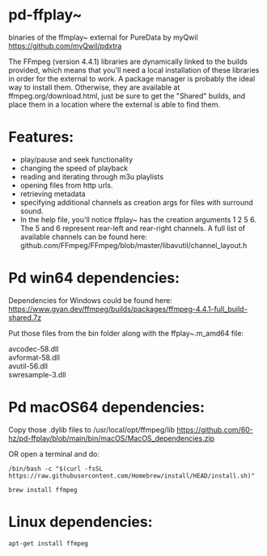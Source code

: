 pd-ffplay~
=========
binaries of the ffmplay~ external for PureData by myQwil
https://github.com/myQwil/pdxtra

The FFmpeg (version 4.4.1) libraries are dynamically linked to the builds provided, which means that you'll need a local installation of these libraries in order for the external to work. A package manager is probably the ideal way to install them. Otherwise, they are available at ffmpeg.org/download.html, just be sure to get the "Shared" builds, and place them in a location where the external is able to find them.


Features:
====

* play/pause and seek functionality
* changing the speed of playback
* reading and iterating through m3u playlists
* opening files from http urls.
* retrieving metadata
* specifying additional channels as creation args for files with surround sound.
* In the help file, you'll notice ffplay~ has the creation arguments 1 2 5 6.
The 5 and 6 represent rear-left and rear-right channels.
A full list of available channels can be found here: github.com/FFmpeg/FFmpeg/blob/master/libavutil/channel_layout.h

Pd win64 dependencies:
====
Dependencies for Windows could be found here: https://www.gyan.dev/ffmpeg/builds/packages/ffmpeg-4.4.1-full_build-shared.7z

Put those files from the bin folder along with the ffplay~.m_amd64 file:  

avcodec-58.dll  
avformat-58.dll  
avutil-56.dll  
swresample-3.dll  

Pd macOS64 dependencies:
====

Copy those .dylib files to /usr/local/opt/ffmpeg/lib
https://github.com/60-hz/pd-ffplay/blob/main/bin/macOS/MacOS_dependencies.zip

OR open a terminal and do:

```
/bin/bash -c "$(curl -fsSL https://raw.githubusercontent.com/Homebrew/install/HEAD/install.sh)"  

brew install ffmpeg
```

Linux dependencies:
====

```
apt-get install ffmpeg
```